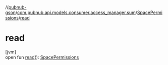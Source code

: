 //[pubnub-gson](../../../index.md)/[com.pubnub.api.models.consumer.access_manager.sum](../index.md)/[SpacePermissions](index.md)/[read](read.md)

# read

[jvm]\
open fun [read](read.md)(): [SpacePermissions](index.md)
